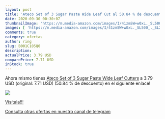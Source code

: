 ```yaml
---
layout: post
title: 'Ateco Set of 3 Sugar Paste Wide Leaf Cut al 50.84 % de descuento'
date: 2020-09-30 00:30:07
thumbnailImage: 'https://m.media-amazon.com/images/I/41zmSW+w0xL._SL500_._SL200_.jpg'
images: [ 'https://m.media-amazon.com/images/I/41zmSW+w0xL._SL500_._SL200_.jpg' ]
comments: true
category: ofertas
author: ring
slug: B001C105Q0
description:
actualPrice: 3.79 USD
comparePrice: 7.71 USD
inStock: true
---
```


Ahora mismo tienes [Ateco Set of 3 Sugar Paste Wide Leaf Cutters](https://www.amazon.com/dp/B001C105Q0/?tag=redken08-20) a 3.79 USD (original: 7.71 USD) (50.84 %  de descuento) en el siguiente enlace!

[![](https://m.media-amazon.com/images/I/41zmSW+w0xL._SL500_._SL200_.jpg)](https://www.amazon.com/dp/B001C105Q0/?tag=redken08-20)

[Visítala!!!](https://www.amazon.com/dp/B001C105Q0/?tag=redken08-20)

[Consulta otras ofertas en nuestro canal de telegram](https://t.me/s/ofertas25)
